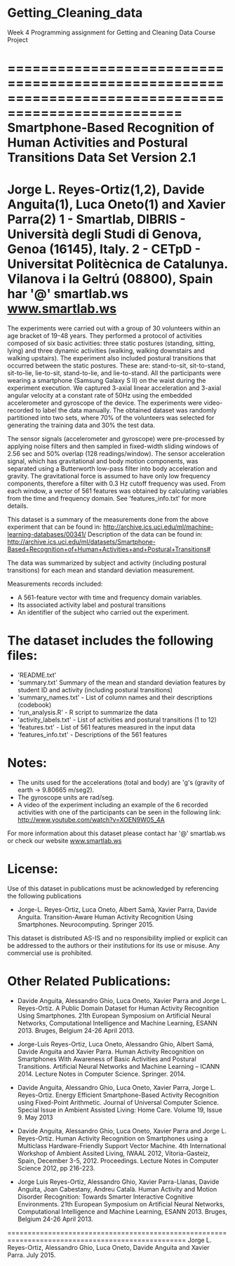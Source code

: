 # Getting_Cleaning_data
Week 4 Programming assignment for Getting and Cleaning Data Course Project

===================================================================================================
Smartphone-Based Recognition of Human Activities and Postural Transitions Data Set
Version 2.1
===================================================================================================
Jorge L. Reyes-Ortiz(1,2), Davide Anguita(1), Luca Oneto(1) and Xavier Parra(2)
1 - Smartlab, DIBRIS - Università  degli Studi di Genova, Genoa (16145), Italy. 
2 - CETpD - Universitat Politècnica de Catalunya. Vilanova i la Geltrú (08800), Spain
har '@' smartlab.ws 
www.smartlab.ws
===================================================================================================

The experiments were carried out with a group of 30 volunteers within an age bracket of 19-48 years. 
They performed a protocol of activities composed of six basic activities: three static postures (standing, sitting, lying) and three dynamic activities 
(walking, walking downstairs and walking upstairs). The experiment also included postural transitions that occurred between the static postures. 
These are: stand-to-sit, sit-to-stand, sit-to-lie, lie-to-sit, stand-to-lie, and lie-to-stand. 
All the participants were wearing a smartphone (Samsung Galaxy S II) on the waist during the experiment execution. 
We captured 3-axial linear acceleration and 3-axial angular velocity at a constant rate of 50Hz using the embedded accelerometer and gyroscope of the device. 
The experiments were video-recorded to label the data manually. The obtained dataset was randomly partitioned into two sets, where 70% of the volunteers 
was selected for generating the training data and 30% the test data. 

The sensor signals (accelerometer and gyroscope) were pre-processed by applying noise filters and then sampled in fixed-width sliding windows of 2.56 sec 
and 50% overlap (128 readings/window). The sensor acceleration signal, which has gravitational and body motion components, was separated using a 
Butterworth low-pass filter into body acceleration and gravity. The gravitational force is assumed to have only low frequency components, therefore a filter 
with 0.3 Hz cutoff frequency was used. From each window, a vector of 561 features was obtained by calculating variables from the time and frequency 
domain. See 'features_info.txt' for more details. 

This dataset is a summary of the measurements done from the above experiment that can be found in: 
http://archive.ics.uci.edu/ml/machine-learning-databases/00341/
Description of the data can be found in:
http://archive.ics.uci.edu/ml/datasets/Smartphone-Based+Recognition+of+Human+Activities+and+Postural+Transitions#

The data was summarized by subject and activity (including postural transitions) for each mean and standard deviation measurement. 

Measurements records included:
- A 561-feature vector with time and frequency domain variables. 
- Its associated activity label and postural transitions 
- An identifier of the subject who carried out the experiment.

The dataset includes the following files:
=========================================
- 'README.txt'
- 'summary.txt'  Summary of the mean and standard deviation features by student ID and activity (including postural transitions)
- 'summary_names.txt' - List of column names and their descriptions (codebook) 
- 'run_analysis.R' - R script to summarize the data
- 'activity_labels.txt' - List of activities and postural transitions (1 to 12)
- 'features.txt' - List of 561 features measured in the input data
- 'features_info.txt' - Descriptions of the 561 features

Notes: 
======
- The units used for the accelerations (total and body) are 'g's (gravity of earth -> 9.80665 m/seg2).
- The gyroscope units are rad/seg.
- A video of the experiment including an example of the 6 recorded activities with one of the participants can be seen in the following link: 
http://www.youtube.com/watch?v=XOEN9W05_4A

For more information about this dataset please contact har '@' smartlab.ws or check our website www.smartlab.ws


License:
========
Use of this dataset in publications must be acknowledged by referencing the following publications

- Jorge-L. Reyes-Ortiz, Luca Oneto, Albert Samà, Xavier Parra, Davide Anguita. Transition-Aware Human Activity Recognition Using Smartphones. Neurocomputing. Springer 2015.

This dataset is distributed AS-IS and no responsibility implied or explicit can be addressed to the authors or their institutions for its use or misuse. Any commercial use is prohibited.


Other Related Publications:
===========================

- Davide Anguita, Alessandro Ghio, Luca Oneto, Xavier Parra and Jorge L. Reyes-Ortiz. A Public Domain Dataset for Human Activity Recognition Using Smartphones. 21th European Symposium on Artificial Neural Networks, Computational Intelligence and Machine Learning, ESANN 2013. Bruges, Belgium 24-26 April 2013. 

- Jorge-Luis Reyes-Ortiz, Luca Oneto, Alessandro Ghio, Albert Samá, Davide Anguita and Xavier Parra. Human Activity Recognition on Smartphones With Awareness of Basic Activities and Postural Transitions. Artificial Neural Networks and Machine Learning – ICANN 2014. Lecture Notes in Computer Science. Springer. 2014.

- Davide Anguita, Alessandro Ghio, Luca Oneto, Xavier Parra, Jorge L. Reyes-Ortiz. Energy Efficient Smartphone-Based Activity Recognition using Fixed-Point Arithmetic. Journal of Universal Computer Science. Special Issue in Ambient Assisted Living: Home Care.   Volume 19, Issue 9. May 2013

- Davide Anguita, Alessandro Ghio, Luca Oneto, Xavier Parra and Jorge L. Reyes-Ortiz. Human Activity Recognition on Smartphones using a Multiclass Hardware-Friendly Support Vector Machine. 4th International Workshop of Ambient Assited Living, IWAAL 2012, Vitoria-Gasteiz, Spain, December 3-5, 2012. Proceedings. Lecture Notes in Computer Science 2012, pp 216-223. 

- Jorge Luis Reyes-Ortiz, Alessandro Ghio, Xavier Parra-Llanas, Davide Anguita, Joan Cabestany, Andreu Català. Human Activity and Motion Disorder Recognition: Towards Smarter Interactive Cognitive Environments. 21th European Symposium on Artificial Neural Networks, Computational Intelligence and Machine Learning, ESANN 2013. Bruges, Belgium 24-26 April 2013.  

==================================================================================================
Jorge L. Reyes-Ortiz, Alessandro Ghio, Luca Oneto, Davide Anguita and Xavier Parra. July 2015.
